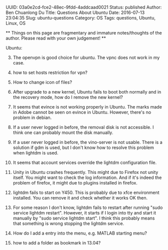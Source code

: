 UUID: 03a0e2cd-fce2-48ec-9fdd-4addcaad0021
Status: published
Author: Ben Chuanlong Du
Title: Questions About Ubuntu
Date: 2016-07-13 23:04:35
Slug: ubuntu-questions
Category: OS
Tags: questions, Ubuntu, Linux, OS

**
Things on this page are fragmentary and immature notes/thoughts of the author. 
Please read with your own judgement!
**
 


Ubuntu:

3. The openvpn is good choice for ubuntu. The vpnc does not work in my case. 

4. how to set hosts restriction for vpn?

6. How to change icon of files?

1. After upgrade to a new kernel, 
Ubuntu fails to boot both normally and in the recovery mode,
how do I remove the new kernel?


1. It seems that evince is not working properly in Ubuntu. 
The marks made in Adobe cannot be seen on evince in Ubuntu. 
However, there's no problem in debian.

1. If a user never logged in before, the removal disk is not accessible. 
I think one can probably mount the disk manually. 

2. If a user never logged in before, the vino-server is not usable. 
There is a solution if gdm is used, but I don't know how to resolve this problem when lightdm is used. 

3. It seems that account services override the lightdm configuration file. 

4. Unity in Ubuntu crashes frequently. 
This might due to Firefox not unity itself. 
You might want to check the log information. 
And if it's indeed the problem of firefox, 
it might due to plugins installed in firefox. 

5. lightdm fails to start on Y450. 
This is probably due to xfce environment installed. 
You can remove it and check whether it works OK then. 

6. For some reason I don't know, lightdm fails to restart after running "sudo service lightdm restart".
However, it starts if I login into tty and start it manually by "sudo service lightdm start".
I think this probably means that something is wrong stopping the lightdm service. 

7. How do I add a entry into the menu, e.g. MATLAB starting menu?

8. how to add a folder as bookmark in 13.04?

